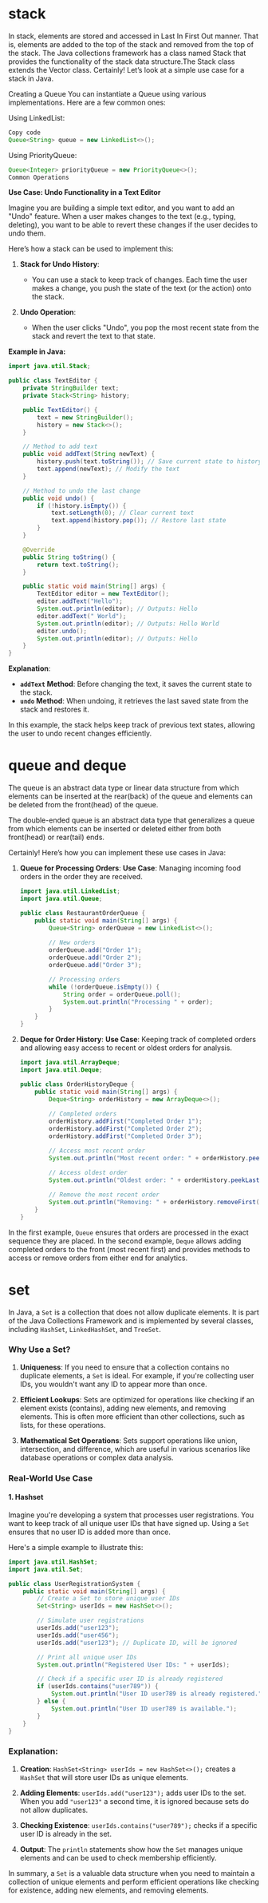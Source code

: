 




# stack 

In stack, elements are stored and accessed in Last In First Out manner. That is, elements are added to the top of the stack and removed from the top of the stack. The Java collections framework has a class named Stack that provides the functionality of the stack data structure.The Stack class extends the Vector class.
Certainly! Let’s look at a simple use case for a stack in Java. 

Creating a Queue
You can instantiate a Queue using various implementations. Here are a few common ones:

Using LinkedList:

```java
Copy code
Queue<String> queue = new LinkedList<>();
```

Using PriorityQueue:

```java
Queue<Integer> priorityQueue = new PriorityQueue<>();
Common Operations
```

**Use Case: Undo Functionality in a Text Editor**

Imagine you are building a simple text editor, and you want to add an "Undo" feature. When a user makes changes to the text (e.g., typing, deleting), you want to be able to revert these changes if the user decides to undo them.

Here’s how a stack can be used to implement this:

1. **Stack for Undo History**: 
   - You can use a stack to keep track of changes. Each time the user makes a change, you push the state of the text (or the action) onto the stack.

2. **Undo Operation**:
   - When the user clicks "Undo", you pop the most recent state from the stack and revert the text to that state.

**Example in Java:**

```java
import java.util.Stack;

public class TextEditor {
    private StringBuilder text;
    private Stack<String> history;

    public TextEditor() {
        text = new StringBuilder();
        history = new Stack<>();
    }

    // Method to add text
    public void addText(String newText) {
        history.push(text.toString()); // Save current state to history
        text.append(newText); // Modify the text
    }

    // Method to undo the last change
    public void undo() {
        if (!history.isEmpty()) {
            text.setLength(0); // Clear current text
            text.append(history.pop()); // Restore last state
        }
    }

    @Override
    public String toString() {
        return text.toString();
    }

    public static void main(String[] args) {
        TextEditor editor = new TextEditor();
        editor.addText("Hello");
        System.out.println(editor); // Outputs: Hello
        editor.addText(" World");
        System.out.println(editor); // Outputs: Hello World
        editor.undo();
        System.out.println(editor); // Outputs: Hello
    }
}
```

**Explanation**:
- **`addText` Method**: Before changing the text, it saves the current state to the stack.
- **`undo` Method**: When undoing, it retrieves the last saved state from the stack and restores it.

In this example, the stack helps keep track of previous text states, allowing the user to undo recent changes efficiently.


# queue and deque 

The queue is an abstract data type or linear data structure from which elements can be inserted at the rear(back) of the queue and elements can be deleted from the front(head) of the queue.

The double-ended queue is an abstract data type that generalizes a queue from which elements can be inserted or deleted either from both front(head) or rear(tail) ends.

Certainly! Here’s how you can implement these use cases in Java:

1. **Queue for Processing Orders**:
   **Use Case**: Managing incoming food orders in the order they are received.

   ```java
   import java.util.LinkedList;
   import java.util.Queue;

   public class RestaurantOrderQueue {
       public static void main(String[] args) {
           Queue<String> orderQueue = new LinkedList<>();
           
           // New orders
           orderQueue.add("Order 1");
           orderQueue.add("Order 2");
           orderQueue.add("Order 3");

           // Processing orders
           while (!orderQueue.isEmpty()) {
               String order = orderQueue.poll();
               System.out.println("Processing " + order);
           }
       }
   }
   ```

2. **Deque for Order History**:
   **Use Case**: Keeping track of completed orders and allowing easy access to recent or oldest orders for analysis.

   ```java
   import java.util.ArrayDeque;
   import java.util.Deque;

   public class OrderHistoryDeque {
       public static void main(String[] args) {
           Deque<String> orderHistory = new ArrayDeque<>();
           
           // Completed orders
           orderHistory.addFirst("Completed Order 1");
           orderHistory.addFirst("Completed Order 2");
           orderHistory.addFirst("Completed Order 3");

           // Access most recent order
           System.out.println("Most recent order: " + orderHistory.peekFirst());
           
           // Access oldest order
           System.out.println("Oldest order: " + orderHistory.peekLast());

           // Remove the most recent order
           System.out.println("Removing: " + orderHistory.removeFirst());
       }
   }
   ```

In the first example, `Queue` ensures that orders are processed in the exact sequence they are placed. In the second example, `Deque` allows adding completed orders to the front (most recent first) and provides methods to access or remove orders from either end for analytics.



# set 
In Java, a `Set` is a collection that does not allow duplicate elements. It is part of the Java Collections Framework and is implemented by several classes, including `HashSet`, `LinkedHashSet`, and `TreeSet`. 

### Why Use a Set?

1. **Uniqueness**: If you need to ensure that a collection contains no duplicate elements, a `Set` is ideal. For example, if you're collecting user IDs, you wouldn't want any ID to appear more than once.

2. **Efficient Lookups**: Sets are optimized for operations like checking if an element exists (contains), adding new elements, and removing elements. This is often more efficient than other collections, such as lists, for these operations.

3. **Mathematical Set Operations**: Sets support operations like union, intersection, and difference, which are useful in various scenarios like database operations or complex data analysis.

### Real-World Use Case

#### 1. Hashset

Imagine you're developing a system that processes user registrations. You want to keep track of all unique user IDs that have signed up. Using a `Set` ensures that no user ID is added more than once.

Here's a simple example to illustrate this:

```java
import java.util.HashSet;
import java.util.Set;

public class UserRegistrationSystem {
    public static void main(String[] args) {
        // Create a Set to store unique user IDs
        Set<String> userIds = new HashSet<>();

        // Simulate user registrations
        userIds.add("user123");
        userIds.add("user456");
        userIds.add("user123"); // Duplicate ID, will be ignored

        // Print all unique user IDs
        System.out.println("Registered User IDs: " + userIds);

        // Check if a specific user ID is already registered
        if (userIds.contains("user789")) {
            System.out.println("User ID user789 is already registered.");
        } else {
            System.out.println("User ID user789 is available.");
        }
    }
}
```

### Explanation:

1. **Creation**: `HashSet<String> userIds = new HashSet<>();` creates a `HashSet` that will store user IDs as unique elements.

2. **Adding Elements**: `userIds.add("user123");` adds user IDs to the set. When you add `"user123"` a second time, it is ignored because sets do not allow duplicates.

3. **Checking Existence**: `userIds.contains("user789");` checks if a specific user ID is already in the set.

4. **Output**: The `println` statements show how the `Set` manages unique elements and can be used to check membership efficiently.

In summary, a `Set` is a valuable data structure when you need to maintain a collection of unique elements and perform efficient operations like checking for existence, adding new elements, and removing elements.
